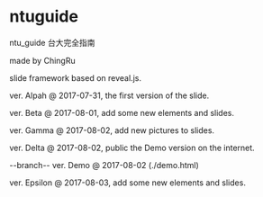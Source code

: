 ﻿# ntuguide
ntu_guide 台大完全指南

made by ChingRu

slide framework based on reveal.js.

ver. Alpah @ 2017-07-31, the first version of the slide.

ver. Beta @ 2017-08-01, add some new elements and slides.

ver. Gamma @ 2017-08-02, add new pictures to slides.

ver. Delta @ 2017-08-02, public the Demo version on the internet.

--branch-- ver. Demo @ 2017-08-02 (./demo.html)

ver. Epsilon @ 2017-08-03, add some new elements and slides.
